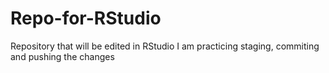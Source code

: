 # Repo-for-RStudio
Repository that will be edited in RStudio
I am practicing staging, commiting and pushing the changes
